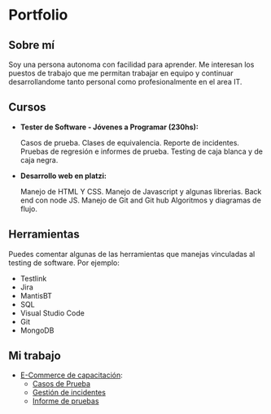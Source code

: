 # Portfolio
## Sobre mí
 Soy una persona autonoma con facilidad para aprender. Me interesan los puestos de trabajo que me permitan trabajar en equipo y continuar desarrollandome tanto personal como profesionalmente en el area IT.

## Cursos
* **Tester de Software - Jóvenes a Programar (230hs):**

  Casos de prueba.
  Clases de equivalencia.
  Reporte de incidentes. 
  Pruebas de regresión e informes de prueba.
  Testing de caja blanca y de caja negra.
  
* **Desarrollo web en platzi:**

  Manejo de HTML Y CSS.
  Manejo de Javascript y algunas librerias.
  Back end con node JS.
  Manejo de Git and Git hub
  Algoritmos y diagramas de flujo.
  
  
## Herramientas
Puedes comentar algunas de las herramientas que manejas vinculadas al testing de software. Por ejemplo:
* Testlink
* Jira
* MantisBT
* SQL
* Visual Studio Code
* Git 
* MongoDB


## Mi trabajo


* [E-Commerce de capacitación](https://japceibal.github.io/e-mercado-TESTING/index.html):
  * [Casos de Prueba](https://docs.google.com/spreadsheets/d/1UNgHUUo2R54lE5uQCYKkdwj1PbF_pNzT/edit#gid=809357431)
  * [Gestión de incidentes](https://docs.google.com/spreadsheets/d/1DSO1yWZ1ivGlQsdfaT0GQNc2cHUKfufx/edit#gid=1289981371)
  * [Informe de pruebas](https://docs.google.com/document/d/1fXBtjttj-X7YJgUpU263W3_HgTROJZlq/edit)
